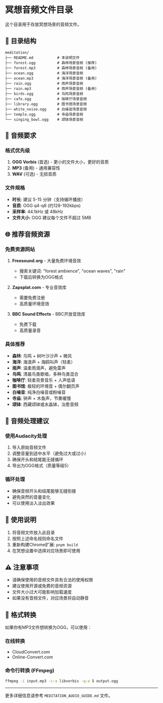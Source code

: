 # 冥想音频文件目录

这个目录用于存放冥想场景的音频文件。

## 📁 目录结构

```
meditation/
├── README.md           # 本说明文件
├── forest.ogg          # 森林场景音频 (推荐)
├── forest.mp3          # 森林场景音频 (备用)
├── ocean.ogg           # 海洋场景音频
├── ocean.mp3           # 海洋场景音频 (备用)
├── rain.ogg            # 雨声场景音频
├── rain.mp3            # 雨声场景音频 (备用)
├── birds.ogg           # 鸟鸣场景音频
├── cafe.ogg            # 咖啡厅场景音频
├── library.ogg         # 图书馆场景音频
├── white_noise.ogg     # 白噪音场景音频
├── temple.ogg          # 寺庙场景音频
└── singing_bowl.ogg    # 颂钵场景音频
```

## 🎵 音频要求

### 格式优先级
1. **OGG Vorbis** (首选) - 更小的文件大小，更好的音质
2. **MP3** (备用) - 通用兼容性
3. **WAV** (可选) - 无损音质

### 文件规格
- **时长**: 建议 5-15 分钟（支持循环播放）
- **音质**: OGG q4-q6 (约128-192kbps)
- **采样率**: 44.1kHz 或 48kHz
- **文件大小**: OGG 建议每个文件不超过 5MB

## 🌐 推荐音频资源

### 免费资源网站
1. **Freesound.org** - 大量免费环境音效
   - 搜索关键词: "forest ambience", "ocean waves", "rain"
   - 下载后转换为OGG格式

2. **Zapsplat.com** - 专业音效库
   - 需要免费注册
   - 高质量环境音效

3. **BBC Sound Effects** - BBC开放音效库
   - 免费下载
   - 高质量录音

### 具体推荐
- **森林**: 鸟鸣 + 树叶沙沙声 + 微风
- **海洋**: 海浪声 + 海鸥叫声（轻柔）
- **雨声**: 温柔雨滴声，避免雷声
- **鸟鸣**: 清晨鸟类歌唱，多种鸟类混合
- **咖啡厅**: 轻柔背景音乐 + 人声低语
- **图书馆**: 极轻的环境音 + 偶尔翻页声
- **白噪音**: 纯净白噪音或粉噪音
- **寺庙**: 钟声 + 木鱼声，节奏缓慢
- **颂钵**: 西藏颂钵或水晶钵，治愈音频

## 🔧 音频处理建议

### 使用Audacity处理
1. 导入原始音频文件
2. 调整音量到适中水平（避免过大或过小）
3. 确保开头和结尾能无缝循环
4. 导出为OGG格式（质量等级5）

### 循环处理
- 确保音频开头和结尾能够无缝衔接
- 避免突然的音量变化
- 可以使用淡入淡出效果

## 📝 使用说明

1. 将音频文件放入此目录
2. 按照上述命名规则命名文件
3. 重新构建Chrome扩展: `pnpm build`
4. 在冥想设置中选择对应场景即可使用

## ⚠️ 注意事项

- 请确保使用的音频文件具有合法的使用权限
- 建议使用开源或免费的音频资源
- 文件大小过大可能影响加载速度
- 如果没有音频文件，对应场景将自动静音

## 🔄 格式转换

如果你有MP3文件想转换为OGG，可以使用：

### 在线转换
- CloudConvert.com
- Online-Convert.com

### 命令行转换 (FFmpeg)
```bash
ffmpeg -i input.mp3 -c:a libvorbis -q:a 5 output.ogg
```

---

更多详细信息请参考 `MEDITATION_AUDIO_GUIDE.md` 文件。
